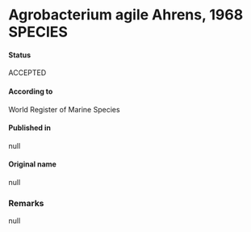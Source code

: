 # Agrobacterium agile Ahrens, 1968 SPECIES

#### Status
ACCEPTED

#### According to
World Register of Marine Species

#### Published in
null

#### Original name
null

### Remarks
null